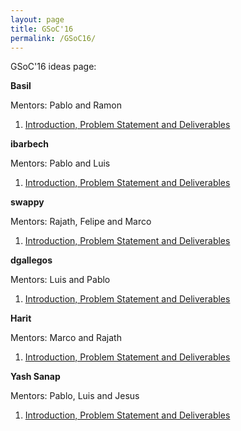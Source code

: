 ```yaml
---
layout: page
title: GSoC'16
permalink: /GSoC16/
---
```


GSoC'16 ideas page: 


**Basil**

Mentors: Pablo and Ramon

1. [Introduction, Problem Statement and Deliverables]()

**ibarbech**

Mentors: Pablo and Luis

1. [Introduction, Problem Statement and Deliverables]()


**swappy**

Mentors: Rajath, Felipe and Marco

1. [Introduction, Problem Statement and Deliverables]()


**dgallegos**

Mentors: Luis and Pablo

1. [Introduction, Problem Statement and Deliverables]()

**Harit**

Mentors: Marco and Rajath

1. [Introduction, Problem Statement and Deliverables]()

**Yash Sanap**

Mentors: Pablo, Luis and Jesus

1. [Introduction, Problem Statement and Deliverables]()
